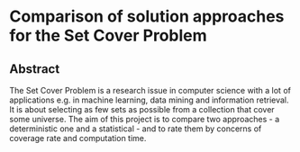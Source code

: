# Comparison of solution approaches for the Set Cover Problem

## Abstract
The Set Cover Problem is a research issue in computer science with a lot of applications e.g.
in machine learning, data mining and information retrieval. It is about selecting as few sets as
possible from a collection that cover some universe. The aim of this project is to compare two
approaches - a deterministic one and a statistical - and to rate them by concerns of coverage
rate and computation time.
